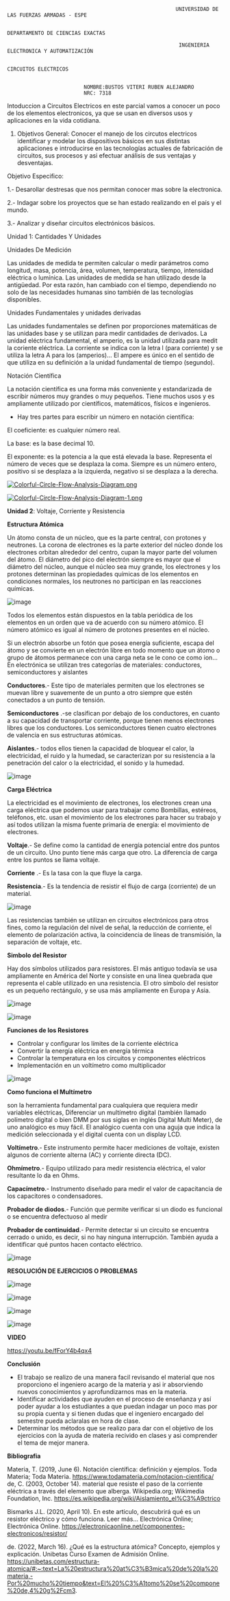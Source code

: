                                                            UNIVERSIDAD DE LAS FUERZAS ARMADAS - ESPE

                                                               DEPARTAMENTO DE CIENCIAS EXACTAS 

                                                            INGENIERIA ELECTRONICA Y AUTOMATIZACIÓN

                                                                      CIRCUITOS ELECTRICOS


                             NOMBRE:BUSTOS VITERI RUBEN ALEJANDRO
                             NRC: 7318
                            
Intoduccion a Circuitos Electricos en este parcial vamos a conocer un poco de los elementos electronicos, ya que se usan en diversos usos y aplicaciones en la vida cotidiana.

1. Objetivos General:
Conocer el manejo de los circutos electricos identificar y modelar los dispositivos básicos en sus distintas aplicaciones e introducirse en las tecnologías actuales de fabricación de circuitos, sus procesos y asi efectuar análisis de sus ventajas y desventajas.

Objetivo Especifico:

1.- Desarollar destresas que nos permitan conocer mas sobre la electronica.

2.- Indagar sobre los proyectos que se han estado realizando en el país y el mundo.

3.- Analizar y diseñar circuitos electrónicos básicos.

Unidad 1: Cantidades Y  Unidades                      

Unidades De Medición 

Las unidades de medida te permiten calcular o medir parámetros como longitud, masa, potencia, área, volumen, temperatura, tiempo, intensidad eléctrica o lumínica.
Las unidades de medida se han utilizado desde la antigüedad. Por esta razón, han cambiado con el tiempo, dependiendo no solo de las necesidades humanas sino también de las tecnologías disponibles. 

Unidades Fundamentales y unidades derivadas

Las unidades fundamentales  se definen por proporciones matemáticas de las unidades base y se utilizan para medir cantidades de derivados. La unidad eléctrica fundamental, el amperio, es la unidad utilizada para medit la coriente eléctrica. La corriente se indica con la letra l (para corriente) y se utiliza la letra A para los (amperios)...  El ampere es único en el sentido de que utiliza en su definición a la unidad fundamental de tiempo  (segundo).

Notación Científica

La notación científica es una forma más conveniente y estandarizada de escribir números muy grandes o muy pequeños. Tiene muchos usos y es ampliamente utilizado por científicos, matemáticos, físicos e ingenieros.

* Hay tres partes para escribir un número en notación científica:

El coeficiente: es cualquier número real.

La base: es la base decimal 10.

El exponente: es la potencia a la que está elevada la base. Representa el número de veces que se desplaza la coma. Siempre es un número entero, positivo si se desplaza a la izquierda, negativo si se desplaza a la derecha.

[![Colorful-Circle-Flow-Analysis-Diagram.png](https://i.postimg.cc/RV8NJMcw/Colorful-Circle-Flow-Analysis-Diagram.png)](https://postimg.cc/LntHrFQs)

[![Colorful-Circle-Flow-Analysis-Diagram-1.png](https://i.postimg.cc/BQYpk12H/Colorful-Circle-Flow-Analysis-Diagram-1.png)](https://postimg.cc/N5XRrFJj)

**Unidad 2**: Voltaje, Corriente y Resistencia

**Estructura Atómica**

Un átomo consta de un núcleo, que es la parte central, con protones y neutrones. La corona de electrones es la parte exterior del núcleo donde los electrones orbitan alrededor del centro, cupan la mayor parte del volumen del átomo. El diámetro del pico del electrón siempre es mayor que el diámetro del núcleo, aunque el núcleo sea muy grande, los electrones y los protones determinan las propiedades químicas de los elementos en condiciones normales, los neutrones no participan en las reacciones químicas.

![image](https://user-images.githubusercontent.com/105680588/168739962-5ecd3a2b-87d2-4ab9-8476-54a3abbfc801.png)

Todos los elementos están dispuestos en la tabla periódica de los elementos en un orden que va de acuerdo con su número atómico. El número atómico es igual al número de protones presentes en el núcleo.

Si un electrón absorbe un fotón que posea energía suficiente, escapa del átomo y se convierte en un electrón libre en todo momento que un átomo o grupo de átomos permanece con una carga neta se le cono ce como ion... En electrónica se utilizan tres categorías de materiales: conductores, semiconductores y aislantes

**Conductores**.- Este tipo de materiales permiten que los electrones se muevan libre y suavemente de un punto a otro siempre que estén conectados a un punto de tensión.

**Semiconductores** .-se clasifican por debajo de los conductores, en cuanto a su capacidad de transportar corriente, porque tienen menos electrones libres que los conductores. Los semiconductores tienen cuatro electrones de valencia en sus estructuras atómicas.

**Aislantes**.- todos ellos tienen la capacidad de bloquear el calor, la electricidad, el ruido y la humedad, se caracterizan por su resistencia a la penetración del calor o la electricidad, el sonido y la humedad.

![image](https://user-images.githubusercontent.com/105680588/168741988-7a0bb4cc-8b4c-4d98-aaec-72b3a42d1ca5.png)

**Carga Eléctrica**

La electricidad es el movimiento de electrones, los electrones crean una carga eléctrica que podemos usar para trabajar como Bombillas, estéreos, teléfonos, etc. usan el movimiento de los electrones para hacer su trabajo y así todos utilizan la misma fuente primaria de energía: el movimiento de electrones.

**Voltaje**.- Se define como la cantidad de energía potencial entre dos puntos de un circuito. Uno punto tiene más carga que otro. La diferencia de carga entre los puntos se llama voltaje.

**Corriente** .- Es la tasa con la que fluye la carga.

**Resistencia**.- Es la tendencia de resistir el flujo de carga (corriente) de un material.

![image](https://user-images.githubusercontent.com/105680588/168744137-3b112af1-299b-4384-a02e-b695de8af3bc.png)


Las resistencias también se utilizan en circuitos electrónicos para otros fines, como la regulación del nivel de señal, la reducción de corriente, el elemento de polarización activa, la coincidencia de líneas de transmisión, la separación de voltaje, etc.

**Simbolo del Resistor**

Hay dos símbolos utilizados para resistores. El más antiguo todavía se usa ampliamente en América del Norte y consiste en una línea quebrada que representa el cable utilizado en una resistencia. El otro símbolo del resistor es un pequeño rectángulo, y se usa más ampliamente en Europa y Asia.

![image](https://user-images.githubusercontent.com/105680588/168745249-406ea06b-2ff2-40f8-b9c0-276b7a0b185d.png)


![image](https://user-images.githubusercontent.com/105680588/168745364-e2f80c96-7c82-4ae7-8553-d4df308d3cd3.png)


**Funciones de los Resistores**
* Controlar y configurar los límites de la corriente eléctrica
*  Convertir la energía eléctrica en energía térmica
*  Controlar la temperatura en los circuitos y componentes eléctricos
*  Implementación en un voltímetro como multiplicador

![image](https://user-images.githubusercontent.com/105680588/168745924-dda65c68-df16-41f1-bbaf-deaad91defad.png)

**Como funciona el Multímetro**

son la herramienta fundamental para cualquiera que requiera medir variables eléctricas, Diferenciar un multímetro digital (también llamado polímetro digital o bien DMM por sus siglas en inglés Digital Multi Meter), de uno analógico es muy fácil. El analógico cuenta con una aguja que indica la medición seleccionada y el digital cuenta con un display LCD.

**Voltímetro**.- Este instrumento permite hacer mediciones de voltaje, existen algunos de corriente alterna (AC) y corriente directa (DC).

**Ohmímetro**.-  Equipo utilizado para medir resistencia eléctrica, el valor resultante lo da en Ohms.

**Capacímetro**.-  Instrumento diseñado para medir el valor de capacitancia de los capacitores o condensadores.

**Probador de diodos**.-  Función que permite verificar si un diodo es funcional o se encuentra defectuoso al medir 

**Probador de continuidad**.-  Permite detectar si un circuito se encuentra cerrado o unido, es decir, si no hay ninguna interrupción. También ayuda a identificar qué puntos hacen contacto eléctrico. 

![image](https://user-images.githubusercontent.com/105680588/168748501-c6fc72e3-03d0-4611-8146-91f7a171c78f.png)


**RESOLUCIÓN DE EJERCICIOS O PROBLEMAS**

![image](https://user-images.githubusercontent.com/105680588/168751009-ab79a0d7-087d-485d-ad89-97ae7dfaf52f.png)


![image](https://user-images.githubusercontent.com/105680588/168751109-4974fd11-96a5-4b4b-893d-b70ce231b8a4.png)


![image](https://user-images.githubusercontent.com/105680588/168756837-037c2589-2abf-4e3a-8059-7328657bf2ae.png)


![image](https://user-images.githubusercontent.com/105680588/168756974-c43ad7d3-8364-428c-bd5e-0942f878cff1.png)


**VIDEO**

https://youtu.be/fForY4b4qx4

**Conclusión**

* El trabajo se realizo de una manera facil revisando el material que nos proporciono el ingeniero  acargo de la materia y asi ir absorviendo  nuevos conocimientos y aprofundizarnos mas en la materia.
* Identificar actividades que ayuden en el proceso de enseñanza y así poder ayudar a los estudiantes a que puedan indagar un poco mas por su propia cuenta y si tienen dudas que el ingeniero encargado del semestre pueda aclaralas en hora de clase.
* Determinar los métodos que se realizo para dar con el objetivo de los ejercicios con la ayuda de materia recivido en clases y asi comprender el tema de mejor manera.


**Bibliografia**

Materia, T. (2019, June 6). Notación científica: definición y ejemplos. Toda Materia; Toda Materia. https://www.todamateria.com/notacion-cientifica/
de, C. (2003, October 14). material que resiste el paso de la corriente eléctrica a través del elemento que alberga. Wikipedia.org; Wikimedia Foundation, Inc. https://es.wikipedia.org/wiki/Aislamiento_el%C3%A9ctrico

 Bismarks J.L. (2020, April 10). En este articulo, descubrirá qué es un resistor eléctrico y cómo funciona. Leer más... Electrónica Online; Electrónica Online. https://electronicaonline.net/componentes-electronicos/resistor/

de. (2022, March 16). ¿Qué es la estructura atómica? Concepto, ejemplos y explicación. Unibetas Curso Examen de Admisión Online. https://unibetas.com/estructura-atomica/#:~:text=La%20estructura%20at%C3%B3mica%20de%20la%20materia,-Por%20mucho%20tiempo&text=El%20%C3%A1tomo%20se%20compone%20de,4%20g%2Fcm3.

‌



